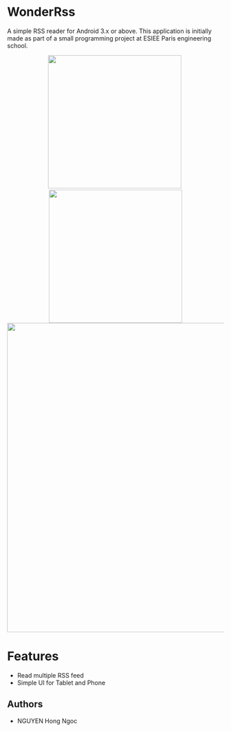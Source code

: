 # WonderRss

A simple RSS reader for Android 3.x or above. 
This application is initially made as part of a small programming project at ESIEE Paris engineering school.

<p align="center">
<img src="https://raw.github.com/rubeus90/wonder-rss/master/viewNexus.png" width="310" />&nbsp;
<img src="https://raw.github.com/rubeus90/wonder-rss/master/articleNexus.png" width="310" />
<img src="https://raw.github.com/rubeus90/wonder-rss/master/screenshot_tablet_framed.png" width="720" />
</p>

# Features
* Read multiple RSS feed
* Simple UI for Tablet and Phone

## Authors 
* NGUYEN Hong Ngoc 
